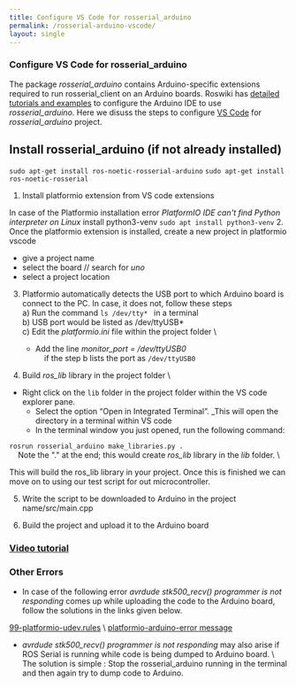 ```yaml
---
title: Configure VS Code for rosserial_arduino
permalink: /rosserial-arduino-vscode/
layout: single
---
```


### Configure VS Code for rosserial_arduino
 The package *rosserial_arduino* contains Arduino-specific extensions required to run rosserial_client on an Arduino boards. Roswiki has [detailed tutorials and examples](http://wiki.ros.org/rosserial_arduino/Tutorials) to configure the Arduino IDE to use *rosserial_arduino*. Here we disuss the steps to configure [VS Code](https://code.visualstudio.com) for *rosserial_arduino* project.

## Install rosserial_arduino (if not already installed)
```sudo apt-get install ros-noetic-rosserial-arduino```
```sudo apt-get install ros-noetic-rosserial```

1. Install platformio extension from VS code extensions

In case of the Platformio installation error *PlatformIO IDE can't find Python interpreter on Linux* install python3-venv
```sudo apt install python3-venv```
2. Once the platformio extension is installed, create a new project in platformio vscode 
- give a project name 
- select the board     // search for *uno*
- select a project location

3. Platformio automatically detects the USB port to which Arduino board is connect to the PC. In case, it does not, follow these steps \
a) Run the command ```ls /dev/tty* ``` in a terminal \
b) USB port would be listed as /dev/ttyUSB* \
c) Edit the *platformio.ini* file within the project folder \
	- Add the line
    *monitor_port* *= /dev/ttyUSB0*  
  &nbsp;&nbsp;&nbsp;&nbsp;if the step b lists the port as ```/dev/ttyUSB0```

4. Build *ros_lib* library in the project folder \
 - Right click on the ```lib``` folder in the project folder within the VS code explorer pane.
    - Select the option “Open in Integrated Terminal”. _This will open the directory in a terminal within VS code
    - In the terminal window you just opened, run the following command:

```rosrun rosserial_arduino make_libraries.py . ```    
&nbsp;&nbsp;&nbsp;&nbsp;Note the "." at the end; this would create *ros_lib* library in the *lib* folder. \

This will build the ros_lib library in your project. Once this is finished we can move on to using our test script for out microcontroller. 

5. Write the script to be downloaded to Arduino in the project name/src/main.cpp

6. Build the project and upload it to the Arduino board

### [Video tutorial](https://youtu.be/RZAXBMoWJcE)

### Other Errors
- In case of the following error *avrdude stk500_recv() programmer is not responding* comes up while uploading the code to the Arduino board, follow the solutions in the links given below.

[99-platformio-udev.rules](https://docs.platformio.org/en/latest/core/installation/udev-rules.html) \\
[platformio-arduino-error message](https://techoverflow.net/2021/11/11/how-i-fixed-platformio-arduino/) 

- *avrdude stk500_recv() programmer is not responding* may also arise if ROS Serial is running while code is being dumped to Arduino board. \\
The solution is simple : Stop the rosserial_arduino running in the terminal and then again try to dump code to Arduino.

